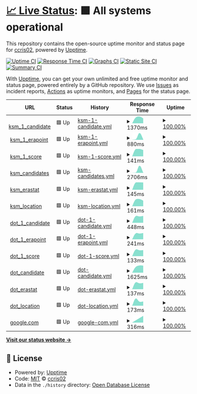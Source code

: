 # [📈 Live Status](https://ccris02.github.io/uptime): <!--live status--> **🟩 All systems operational**

This repository contains the open-source uptime monitor and status page for [ccris02](https://polkaDIR.com), powered by [Upptime](https://github.com/upptime/upptime).

[![Uptime CI](https://github.com/ccris02/uptime/workflows/Uptime%20CI/badge.svg)](https://github.com/ccris02/uptime/actions?query=workflow%3A%22Uptime+CI%22)
[![Response Time CI](https://github.com/ccris02/uptime/workflows/Response%20Time%20CI/badge.svg)](https://github.com/ccris02/uptime/actions?query=workflow%3A%22Response+Time+CI%22)
[![Graphs CI](https://github.com/ccris02/uptime/workflows/Graphs%20CI/badge.svg)](https://github.com/ccris02/uptime/actions?query=workflow%3A%22Graphs+CI%22)
[![Static Site CI](https://github.com/ccris02/uptime/workflows/Static%20Site%20CI/badge.svg)](https://github.com/ccris02/uptime/actions?query=workflow%3A%22Static+Site+CI%22)
[![Summary CI](https://github.com/ccris02/uptime/workflows/Summary%20CI/badge.svg)](https://github.com/ccris02/uptime/actions?query=workflow%3A%22Summary+CI%22)

With [Upptime](https://upptime.js.org), you can get your own unlimited and free uptime monitor and status page, powered entirely by a GitHub repository. We use [Issues](https://github.com/ccris02/uptime/issues) as incident reports, [Actions](https://github.com/ccris02/uptime/actions) as uptime monitors, and [Pages](https://ccris02.github.io/uptime) for the status page.

<!--start: status pages-->
<!-- This summary is generated by Upptime (https://github.com/upptime/upptime) -->
<!-- Do not edit this manually, your changes will be overwritten -->
<!-- prettier-ignore -->
| URL | Status | History | Response Time | Uptime |
| --- | ------ | ------- | ------------- | ------ |
| <img alt="" src="https://favicons.githubusercontent.com/kusama.w3f.community" height="13"> [ksm_1_candidate](https://kusama.w3f.community/candidate/Dq97kmsJXGTciU1eMXZMAp4D41Y9e7kQ4hmFBfZW7YD4CCf) | 🟩 Up | [ksm-1-candidate.yml](https://github.com/ccris02/upptime-1/commits/HEAD/history/ksm-1-candidate.yml) | <details><summary><img alt="Response time graph" src="./graphs/ksm-1-candidate/response-time-week.png" height="20"> 1370ms</summary><br><a href="https://ccris02.github.io/upptime-1/history/ksm-1-candidate"><img alt="Response time 1370" src="https://img.shields.io/endpoint?url=https%3A%2F%2Fraw.githubusercontent.com%2Fccris02%2Fupptime-1%2FHEAD%2Fapi%2Fksm-1-candidate%2Fresponse-time.json"></a><br><a href="https://ccris02.github.io/upptime-1/history/ksm-1-candidate"><img alt="24-hour response time 1370" src="https://img.shields.io/endpoint?url=https%3A%2F%2Fraw.githubusercontent.com%2Fccris02%2Fupptime-1%2FHEAD%2Fapi%2Fksm-1-candidate%2Fresponse-time-day.json"></a><br><a href="https://ccris02.github.io/upptime-1/history/ksm-1-candidate"><img alt="7-day response time 1370" src="https://img.shields.io/endpoint?url=https%3A%2F%2Fraw.githubusercontent.com%2Fccris02%2Fupptime-1%2FHEAD%2Fapi%2Fksm-1-candidate%2Fresponse-time-week.json"></a><br><a href="https://ccris02.github.io/upptime-1/history/ksm-1-candidate"><img alt="30-day response time 1370" src="https://img.shields.io/endpoint?url=https%3A%2F%2Fraw.githubusercontent.com%2Fccris02%2Fupptime-1%2FHEAD%2Fapi%2Fksm-1-candidate%2Fresponse-time-month.json"></a><br><a href="https://ccris02.github.io/upptime-1/history/ksm-1-candidate"><img alt="1-year response time 1370" src="https://img.shields.io/endpoint?url=https%3A%2F%2Fraw.githubusercontent.com%2Fccris02%2Fupptime-1%2FHEAD%2Fapi%2Fksm-1-candidate%2Fresponse-time-year.json"></a></details> | <details><summary><a href="https://ccris02.github.io/upptime-1/history/ksm-1-candidate">100.00%</a></summary><a href="https://ccris02.github.io/upptime-1/history/ksm-1-candidate"><img alt="All-time uptime 100.00%" src="https://img.shields.io/endpoint?url=https%3A%2F%2Fraw.githubusercontent.com%2Fccris02%2Fupptime-1%2FHEAD%2Fapi%2Fksm-1-candidate%2Fuptime.json"></a><br><a href="https://ccris02.github.io/upptime-1/history/ksm-1-candidate"><img alt="24-hour uptime 100.00%" src="https://img.shields.io/endpoint?url=https%3A%2F%2Fraw.githubusercontent.com%2Fccris02%2Fupptime-1%2FHEAD%2Fapi%2Fksm-1-candidate%2Fuptime-day.json"></a><br><a href="https://ccris02.github.io/upptime-1/history/ksm-1-candidate"><img alt="7-day uptime 100.00%" src="https://img.shields.io/endpoint?url=https%3A%2F%2Fraw.githubusercontent.com%2Fccris02%2Fupptime-1%2FHEAD%2Fapi%2Fksm-1-candidate%2Fuptime-week.json"></a><br><a href="https://ccris02.github.io/upptime-1/history/ksm-1-candidate"><img alt="30-day uptime 100.00%" src="https://img.shields.io/endpoint?url=https%3A%2F%2Fraw.githubusercontent.com%2Fccris02%2Fupptime-1%2FHEAD%2Fapi%2Fksm-1-candidate%2Fuptime-month.json"></a><br><a href="https://ccris02.github.io/upptime-1/history/ksm-1-candidate"><img alt="1-year uptime 100.00%" src="https://img.shields.io/endpoint?url=https%3A%2F%2Fraw.githubusercontent.com%2Fccris02%2Fupptime-1%2FHEAD%2Fapi%2Fksm-1-candidate%2Fuptime-year.json"></a></details>
| <img alt="" src="https://favicons.githubusercontent.com/kusama.w3f.community" height="13"> [ksm_1_erapoint](https://kusama.w3f.community/erapoints/Dq97kmsJXGTciU1eMXZMAp4D41Y9e7kQ4hmFBfZW7YD4CCf) | 🟩 Up | [ksm-1-erapoint.yml](https://github.com/ccris02/upptime-1/commits/HEAD/history/ksm-1-erapoint.yml) | <details><summary><img alt="Response time graph" src="./graphs/ksm-1-erapoint/response-time-week.png" height="20"> 880ms</summary><br><a href="https://ccris02.github.io/upptime-1/history/ksm-1-erapoint"><img alt="Response time 880" src="https://img.shields.io/endpoint?url=https%3A%2F%2Fraw.githubusercontent.com%2Fccris02%2Fupptime-1%2FHEAD%2Fapi%2Fksm-1-erapoint%2Fresponse-time.json"></a><br><a href="https://ccris02.github.io/upptime-1/history/ksm-1-erapoint"><img alt="24-hour response time 880" src="https://img.shields.io/endpoint?url=https%3A%2F%2Fraw.githubusercontent.com%2Fccris02%2Fupptime-1%2FHEAD%2Fapi%2Fksm-1-erapoint%2Fresponse-time-day.json"></a><br><a href="https://ccris02.github.io/upptime-1/history/ksm-1-erapoint"><img alt="7-day response time 880" src="https://img.shields.io/endpoint?url=https%3A%2F%2Fraw.githubusercontent.com%2Fccris02%2Fupptime-1%2FHEAD%2Fapi%2Fksm-1-erapoint%2Fresponse-time-week.json"></a><br><a href="https://ccris02.github.io/upptime-1/history/ksm-1-erapoint"><img alt="30-day response time 880" src="https://img.shields.io/endpoint?url=https%3A%2F%2Fraw.githubusercontent.com%2Fccris02%2Fupptime-1%2FHEAD%2Fapi%2Fksm-1-erapoint%2Fresponse-time-month.json"></a><br><a href="https://ccris02.github.io/upptime-1/history/ksm-1-erapoint"><img alt="1-year response time 880" src="https://img.shields.io/endpoint?url=https%3A%2F%2Fraw.githubusercontent.com%2Fccris02%2Fupptime-1%2FHEAD%2Fapi%2Fksm-1-erapoint%2Fresponse-time-year.json"></a></details> | <details><summary><a href="https://ccris02.github.io/upptime-1/history/ksm-1-erapoint">100.00%</a></summary><a href="https://ccris02.github.io/upptime-1/history/ksm-1-erapoint"><img alt="All-time uptime 100.00%" src="https://img.shields.io/endpoint?url=https%3A%2F%2Fraw.githubusercontent.com%2Fccris02%2Fupptime-1%2FHEAD%2Fapi%2Fksm-1-erapoint%2Fuptime.json"></a><br><a href="https://ccris02.github.io/upptime-1/history/ksm-1-erapoint"><img alt="24-hour uptime 100.00%" src="https://img.shields.io/endpoint?url=https%3A%2F%2Fraw.githubusercontent.com%2Fccris02%2Fupptime-1%2FHEAD%2Fapi%2Fksm-1-erapoint%2Fuptime-day.json"></a><br><a href="https://ccris02.github.io/upptime-1/history/ksm-1-erapoint"><img alt="7-day uptime 100.00%" src="https://img.shields.io/endpoint?url=https%3A%2F%2Fraw.githubusercontent.com%2Fccris02%2Fupptime-1%2FHEAD%2Fapi%2Fksm-1-erapoint%2Fuptime-week.json"></a><br><a href="https://ccris02.github.io/upptime-1/history/ksm-1-erapoint"><img alt="30-day uptime 100.00%" src="https://img.shields.io/endpoint?url=https%3A%2F%2Fraw.githubusercontent.com%2Fccris02%2Fupptime-1%2FHEAD%2Fapi%2Fksm-1-erapoint%2Fuptime-month.json"></a><br><a href="https://ccris02.github.io/upptime-1/history/ksm-1-erapoint"><img alt="1-year uptime 100.00%" src="https://img.shields.io/endpoint?url=https%3A%2F%2Fraw.githubusercontent.com%2Fccris02%2Fupptime-1%2FHEAD%2Fapi%2Fksm-1-erapoint%2Fuptime-year.json"></a></details>
| <img alt="" src="https://favicons.githubusercontent.com/kusama.w3f.community" height="13"> [ksm_1_score](https://kusama.w3f.community/score/Dq97kmsJXGTciU1eMXZMAp4D41Y9e7kQ4hmFBfZW7YD4CCf) | 🟩 Up | [ksm-1-score.yml](https://github.com/ccris02/upptime-1/commits/HEAD/history/ksm-1-score.yml) | <details><summary><img alt="Response time graph" src="./graphs/ksm-1-score/response-time-week.png" height="20"> 141ms</summary><br><a href="https://ccris02.github.io/upptime-1/history/ksm-1-score"><img alt="Response time 141" src="https://img.shields.io/endpoint?url=https%3A%2F%2Fraw.githubusercontent.com%2Fccris02%2Fupptime-1%2FHEAD%2Fapi%2Fksm-1-score%2Fresponse-time.json"></a><br><a href="https://ccris02.github.io/upptime-1/history/ksm-1-score"><img alt="24-hour response time 141" src="https://img.shields.io/endpoint?url=https%3A%2F%2Fraw.githubusercontent.com%2Fccris02%2Fupptime-1%2FHEAD%2Fapi%2Fksm-1-score%2Fresponse-time-day.json"></a><br><a href="https://ccris02.github.io/upptime-1/history/ksm-1-score"><img alt="7-day response time 141" src="https://img.shields.io/endpoint?url=https%3A%2F%2Fraw.githubusercontent.com%2Fccris02%2Fupptime-1%2FHEAD%2Fapi%2Fksm-1-score%2Fresponse-time-week.json"></a><br><a href="https://ccris02.github.io/upptime-1/history/ksm-1-score"><img alt="30-day response time 141" src="https://img.shields.io/endpoint?url=https%3A%2F%2Fraw.githubusercontent.com%2Fccris02%2Fupptime-1%2FHEAD%2Fapi%2Fksm-1-score%2Fresponse-time-month.json"></a><br><a href="https://ccris02.github.io/upptime-1/history/ksm-1-score"><img alt="1-year response time 141" src="https://img.shields.io/endpoint?url=https%3A%2F%2Fraw.githubusercontent.com%2Fccris02%2Fupptime-1%2FHEAD%2Fapi%2Fksm-1-score%2Fresponse-time-year.json"></a></details> | <details><summary><a href="https://ccris02.github.io/upptime-1/history/ksm-1-score">100.00%</a></summary><a href="https://ccris02.github.io/upptime-1/history/ksm-1-score"><img alt="All-time uptime 100.00%" src="https://img.shields.io/endpoint?url=https%3A%2F%2Fraw.githubusercontent.com%2Fccris02%2Fupptime-1%2FHEAD%2Fapi%2Fksm-1-score%2Fuptime.json"></a><br><a href="https://ccris02.github.io/upptime-1/history/ksm-1-score"><img alt="24-hour uptime 100.00%" src="https://img.shields.io/endpoint?url=https%3A%2F%2Fraw.githubusercontent.com%2Fccris02%2Fupptime-1%2FHEAD%2Fapi%2Fksm-1-score%2Fuptime-day.json"></a><br><a href="https://ccris02.github.io/upptime-1/history/ksm-1-score"><img alt="7-day uptime 100.00%" src="https://img.shields.io/endpoint?url=https%3A%2F%2Fraw.githubusercontent.com%2Fccris02%2Fupptime-1%2FHEAD%2Fapi%2Fksm-1-score%2Fuptime-week.json"></a><br><a href="https://ccris02.github.io/upptime-1/history/ksm-1-score"><img alt="30-day uptime 100.00%" src="https://img.shields.io/endpoint?url=https%3A%2F%2Fraw.githubusercontent.com%2Fccris02%2Fupptime-1%2FHEAD%2Fapi%2Fksm-1-score%2Fuptime-month.json"></a><br><a href="https://ccris02.github.io/upptime-1/history/ksm-1-score"><img alt="1-year uptime 100.00%" src="https://img.shields.io/endpoint?url=https%3A%2F%2Fraw.githubusercontent.com%2Fccris02%2Fupptime-1%2FHEAD%2Fapi%2Fksm-1-score%2Fuptime-year.json"></a></details>
| <img alt="" src="https://favicons.githubusercontent.com/kusama.w3f.community" height="13"> [ksm_candidates](https://kusama.w3f.community/candidates) | 🟩 Up | [ksm-candidates.yml](https://github.com/ccris02/upptime-1/commits/HEAD/history/ksm-candidates.yml) | <details><summary><img alt="Response time graph" src="./graphs/ksm-candidates/response-time-week.png" height="20"> 2706ms</summary><br><a href="https://ccris02.github.io/upptime-1/history/ksm-candidates"><img alt="Response time 2706" src="https://img.shields.io/endpoint?url=https%3A%2F%2Fraw.githubusercontent.com%2Fccris02%2Fupptime-1%2FHEAD%2Fapi%2Fksm-candidates%2Fresponse-time.json"></a><br><a href="https://ccris02.github.io/upptime-1/history/ksm-candidates"><img alt="24-hour response time 2706" src="https://img.shields.io/endpoint?url=https%3A%2F%2Fraw.githubusercontent.com%2Fccris02%2Fupptime-1%2FHEAD%2Fapi%2Fksm-candidates%2Fresponse-time-day.json"></a><br><a href="https://ccris02.github.io/upptime-1/history/ksm-candidates"><img alt="7-day response time 2706" src="https://img.shields.io/endpoint?url=https%3A%2F%2Fraw.githubusercontent.com%2Fccris02%2Fupptime-1%2FHEAD%2Fapi%2Fksm-candidates%2Fresponse-time-week.json"></a><br><a href="https://ccris02.github.io/upptime-1/history/ksm-candidates"><img alt="30-day response time 2706" src="https://img.shields.io/endpoint?url=https%3A%2F%2Fraw.githubusercontent.com%2Fccris02%2Fupptime-1%2FHEAD%2Fapi%2Fksm-candidates%2Fresponse-time-month.json"></a><br><a href="https://ccris02.github.io/upptime-1/history/ksm-candidates"><img alt="1-year response time 2706" src="https://img.shields.io/endpoint?url=https%3A%2F%2Fraw.githubusercontent.com%2Fccris02%2Fupptime-1%2FHEAD%2Fapi%2Fksm-candidates%2Fresponse-time-year.json"></a></details> | <details><summary><a href="https://ccris02.github.io/upptime-1/history/ksm-candidates">100.00%</a></summary><a href="https://ccris02.github.io/upptime-1/history/ksm-candidates"><img alt="All-time uptime 100.00%" src="https://img.shields.io/endpoint?url=https%3A%2F%2Fraw.githubusercontent.com%2Fccris02%2Fupptime-1%2FHEAD%2Fapi%2Fksm-candidates%2Fuptime.json"></a><br><a href="https://ccris02.github.io/upptime-1/history/ksm-candidates"><img alt="24-hour uptime 100.00%" src="https://img.shields.io/endpoint?url=https%3A%2F%2Fraw.githubusercontent.com%2Fccris02%2Fupptime-1%2FHEAD%2Fapi%2Fksm-candidates%2Fuptime-day.json"></a><br><a href="https://ccris02.github.io/upptime-1/history/ksm-candidates"><img alt="7-day uptime 100.00%" src="https://img.shields.io/endpoint?url=https%3A%2F%2Fraw.githubusercontent.com%2Fccris02%2Fupptime-1%2FHEAD%2Fapi%2Fksm-candidates%2Fuptime-week.json"></a><br><a href="https://ccris02.github.io/upptime-1/history/ksm-candidates"><img alt="30-day uptime 100.00%" src="https://img.shields.io/endpoint?url=https%3A%2F%2Fraw.githubusercontent.com%2Fccris02%2Fupptime-1%2FHEAD%2Fapi%2Fksm-candidates%2Fuptime-month.json"></a><br><a href="https://ccris02.github.io/upptime-1/history/ksm-candidates"><img alt="1-year uptime 100.00%" src="https://img.shields.io/endpoint?url=https%3A%2F%2Fraw.githubusercontent.com%2Fccris02%2Fupptime-1%2FHEAD%2Fapi%2Fksm-candidates%2Fuptime-year.json"></a></details>
| <img alt="" src="https://favicons.githubusercontent.com/kusama.w3f.community" height="13"> [ksm_erastat](https://kusama.w3f.community/erastats) | 🟩 Up | [ksm-erastat.yml](https://github.com/ccris02/upptime-1/commits/HEAD/history/ksm-erastat.yml) | <details><summary><img alt="Response time graph" src="./graphs/ksm-erastat/response-time-week.png" height="20"> 145ms</summary><br><a href="https://ccris02.github.io/upptime-1/history/ksm-erastat"><img alt="Response time 145" src="https://img.shields.io/endpoint?url=https%3A%2F%2Fraw.githubusercontent.com%2Fccris02%2Fupptime-1%2FHEAD%2Fapi%2Fksm-erastat%2Fresponse-time.json"></a><br><a href="https://ccris02.github.io/upptime-1/history/ksm-erastat"><img alt="24-hour response time 145" src="https://img.shields.io/endpoint?url=https%3A%2F%2Fraw.githubusercontent.com%2Fccris02%2Fupptime-1%2FHEAD%2Fapi%2Fksm-erastat%2Fresponse-time-day.json"></a><br><a href="https://ccris02.github.io/upptime-1/history/ksm-erastat"><img alt="7-day response time 145" src="https://img.shields.io/endpoint?url=https%3A%2F%2Fraw.githubusercontent.com%2Fccris02%2Fupptime-1%2FHEAD%2Fapi%2Fksm-erastat%2Fresponse-time-week.json"></a><br><a href="https://ccris02.github.io/upptime-1/history/ksm-erastat"><img alt="30-day response time 145" src="https://img.shields.io/endpoint?url=https%3A%2F%2Fraw.githubusercontent.com%2Fccris02%2Fupptime-1%2FHEAD%2Fapi%2Fksm-erastat%2Fresponse-time-month.json"></a><br><a href="https://ccris02.github.io/upptime-1/history/ksm-erastat"><img alt="1-year response time 145" src="https://img.shields.io/endpoint?url=https%3A%2F%2Fraw.githubusercontent.com%2Fccris02%2Fupptime-1%2FHEAD%2Fapi%2Fksm-erastat%2Fresponse-time-year.json"></a></details> | <details><summary><a href="https://ccris02.github.io/upptime-1/history/ksm-erastat">100.00%</a></summary><a href="https://ccris02.github.io/upptime-1/history/ksm-erastat"><img alt="All-time uptime 100.00%" src="https://img.shields.io/endpoint?url=https%3A%2F%2Fraw.githubusercontent.com%2Fccris02%2Fupptime-1%2FHEAD%2Fapi%2Fksm-erastat%2Fuptime.json"></a><br><a href="https://ccris02.github.io/upptime-1/history/ksm-erastat"><img alt="24-hour uptime 100.00%" src="https://img.shields.io/endpoint?url=https%3A%2F%2Fraw.githubusercontent.com%2Fccris02%2Fupptime-1%2FHEAD%2Fapi%2Fksm-erastat%2Fuptime-day.json"></a><br><a href="https://ccris02.github.io/upptime-1/history/ksm-erastat"><img alt="7-day uptime 100.00%" src="https://img.shields.io/endpoint?url=https%3A%2F%2Fraw.githubusercontent.com%2Fccris02%2Fupptime-1%2FHEAD%2Fapi%2Fksm-erastat%2Fuptime-week.json"></a><br><a href="https://ccris02.github.io/upptime-1/history/ksm-erastat"><img alt="30-day uptime 100.00%" src="https://img.shields.io/endpoint?url=https%3A%2F%2Fraw.githubusercontent.com%2Fccris02%2Fupptime-1%2FHEAD%2Fapi%2Fksm-erastat%2Fuptime-month.json"></a><br><a href="https://ccris02.github.io/upptime-1/history/ksm-erastat"><img alt="1-year uptime 100.00%" src="https://img.shields.io/endpoint?url=https%3A%2F%2Fraw.githubusercontent.com%2Fccris02%2Fupptime-1%2FHEAD%2Fapi%2Fksm-erastat%2Fuptime-year.json"></a></details>
| <img alt="" src="https://favicons.githubusercontent.com/kusama.w3f.community" height="13"> [ksm_location](https://kusama.w3f.community/locationstats) | 🟩 Up | [ksm-location.yml](https://github.com/ccris02/upptime-1/commits/HEAD/history/ksm-location.yml) | <details><summary><img alt="Response time graph" src="./graphs/ksm-location/response-time-week.png" height="20"> 161ms</summary><br><a href="https://ccris02.github.io/upptime-1/history/ksm-location"><img alt="Response time 161" src="https://img.shields.io/endpoint?url=https%3A%2F%2Fraw.githubusercontent.com%2Fccris02%2Fupptime-1%2FHEAD%2Fapi%2Fksm-location%2Fresponse-time.json"></a><br><a href="https://ccris02.github.io/upptime-1/history/ksm-location"><img alt="24-hour response time 161" src="https://img.shields.io/endpoint?url=https%3A%2F%2Fraw.githubusercontent.com%2Fccris02%2Fupptime-1%2FHEAD%2Fapi%2Fksm-location%2Fresponse-time-day.json"></a><br><a href="https://ccris02.github.io/upptime-1/history/ksm-location"><img alt="7-day response time 161" src="https://img.shields.io/endpoint?url=https%3A%2F%2Fraw.githubusercontent.com%2Fccris02%2Fupptime-1%2FHEAD%2Fapi%2Fksm-location%2Fresponse-time-week.json"></a><br><a href="https://ccris02.github.io/upptime-1/history/ksm-location"><img alt="30-day response time 161" src="https://img.shields.io/endpoint?url=https%3A%2F%2Fraw.githubusercontent.com%2Fccris02%2Fupptime-1%2FHEAD%2Fapi%2Fksm-location%2Fresponse-time-month.json"></a><br><a href="https://ccris02.github.io/upptime-1/history/ksm-location"><img alt="1-year response time 161" src="https://img.shields.io/endpoint?url=https%3A%2F%2Fraw.githubusercontent.com%2Fccris02%2Fupptime-1%2FHEAD%2Fapi%2Fksm-location%2Fresponse-time-year.json"></a></details> | <details><summary><a href="https://ccris02.github.io/upptime-1/history/ksm-location">100.00%</a></summary><a href="https://ccris02.github.io/upptime-1/history/ksm-location"><img alt="All-time uptime 100.00%" src="https://img.shields.io/endpoint?url=https%3A%2F%2Fraw.githubusercontent.com%2Fccris02%2Fupptime-1%2FHEAD%2Fapi%2Fksm-location%2Fuptime.json"></a><br><a href="https://ccris02.github.io/upptime-1/history/ksm-location"><img alt="24-hour uptime 100.00%" src="https://img.shields.io/endpoint?url=https%3A%2F%2Fraw.githubusercontent.com%2Fccris02%2Fupptime-1%2FHEAD%2Fapi%2Fksm-location%2Fuptime-day.json"></a><br><a href="https://ccris02.github.io/upptime-1/history/ksm-location"><img alt="7-day uptime 100.00%" src="https://img.shields.io/endpoint?url=https%3A%2F%2Fraw.githubusercontent.com%2Fccris02%2Fupptime-1%2FHEAD%2Fapi%2Fksm-location%2Fuptime-week.json"></a><br><a href="https://ccris02.github.io/upptime-1/history/ksm-location"><img alt="30-day uptime 100.00%" src="https://img.shields.io/endpoint?url=https%3A%2F%2Fraw.githubusercontent.com%2Fccris02%2Fupptime-1%2FHEAD%2Fapi%2Fksm-location%2Fuptime-month.json"></a><br><a href="https://ccris02.github.io/upptime-1/history/ksm-location"><img alt="1-year uptime 100.00%" src="https://img.shields.io/endpoint?url=https%3A%2F%2Fraw.githubusercontent.com%2Fccris02%2Fupptime-1%2FHEAD%2Fapi%2Fksm-location%2Fuptime-year.json"></a></details>
| <img alt="" src="https://favicons.githubusercontent.com/polkadot.w3f.community" height="13"> [dot_1_candidate](https://polkadot.w3f.community/candidate/149riLdwAVzXg7Cm88RcXhbuFi3zUgwrGsJSSPjC47PRxHQW) | 🟩 Up | [dot-1-candidate.yml](https://github.com/ccris02/upptime-1/commits/HEAD/history/dot-1-candidate.yml) | <details><summary><img alt="Response time graph" src="./graphs/dot-1-candidate/response-time-week.png" height="20"> 448ms</summary><br><a href="https://ccris02.github.io/upptime-1/history/dot-1-candidate"><img alt="Response time 448" src="https://img.shields.io/endpoint?url=https%3A%2F%2Fraw.githubusercontent.com%2Fccris02%2Fupptime-1%2FHEAD%2Fapi%2Fdot-1-candidate%2Fresponse-time.json"></a><br><a href="https://ccris02.github.io/upptime-1/history/dot-1-candidate"><img alt="24-hour response time 448" src="https://img.shields.io/endpoint?url=https%3A%2F%2Fraw.githubusercontent.com%2Fccris02%2Fupptime-1%2FHEAD%2Fapi%2Fdot-1-candidate%2Fresponse-time-day.json"></a><br><a href="https://ccris02.github.io/upptime-1/history/dot-1-candidate"><img alt="7-day response time 448" src="https://img.shields.io/endpoint?url=https%3A%2F%2Fraw.githubusercontent.com%2Fccris02%2Fupptime-1%2FHEAD%2Fapi%2Fdot-1-candidate%2Fresponse-time-week.json"></a><br><a href="https://ccris02.github.io/upptime-1/history/dot-1-candidate"><img alt="30-day response time 448" src="https://img.shields.io/endpoint?url=https%3A%2F%2Fraw.githubusercontent.com%2Fccris02%2Fupptime-1%2FHEAD%2Fapi%2Fdot-1-candidate%2Fresponse-time-month.json"></a><br><a href="https://ccris02.github.io/upptime-1/history/dot-1-candidate"><img alt="1-year response time 448" src="https://img.shields.io/endpoint?url=https%3A%2F%2Fraw.githubusercontent.com%2Fccris02%2Fupptime-1%2FHEAD%2Fapi%2Fdot-1-candidate%2Fresponse-time-year.json"></a></details> | <details><summary><a href="https://ccris02.github.io/upptime-1/history/dot-1-candidate">100.00%</a></summary><a href="https://ccris02.github.io/upptime-1/history/dot-1-candidate"><img alt="All-time uptime 100.00%" src="https://img.shields.io/endpoint?url=https%3A%2F%2Fraw.githubusercontent.com%2Fccris02%2Fupptime-1%2FHEAD%2Fapi%2Fdot-1-candidate%2Fuptime.json"></a><br><a href="https://ccris02.github.io/upptime-1/history/dot-1-candidate"><img alt="24-hour uptime 100.00%" src="https://img.shields.io/endpoint?url=https%3A%2F%2Fraw.githubusercontent.com%2Fccris02%2Fupptime-1%2FHEAD%2Fapi%2Fdot-1-candidate%2Fuptime-day.json"></a><br><a href="https://ccris02.github.io/upptime-1/history/dot-1-candidate"><img alt="7-day uptime 100.00%" src="https://img.shields.io/endpoint?url=https%3A%2F%2Fraw.githubusercontent.com%2Fccris02%2Fupptime-1%2FHEAD%2Fapi%2Fdot-1-candidate%2Fuptime-week.json"></a><br><a href="https://ccris02.github.io/upptime-1/history/dot-1-candidate"><img alt="30-day uptime 100.00%" src="https://img.shields.io/endpoint?url=https%3A%2F%2Fraw.githubusercontent.com%2Fccris02%2Fupptime-1%2FHEAD%2Fapi%2Fdot-1-candidate%2Fuptime-month.json"></a><br><a href="https://ccris02.github.io/upptime-1/history/dot-1-candidate"><img alt="1-year uptime 100.00%" src="https://img.shields.io/endpoint?url=https%3A%2F%2Fraw.githubusercontent.com%2Fccris02%2Fupptime-1%2FHEAD%2Fapi%2Fdot-1-candidate%2Fuptime-year.json"></a></details>
| <img alt="" src="https://favicons.githubusercontent.com/polkadot.w3f.community" height="13"> [dot_1_erapoint](https://polkadot.w3f.community/erapoints/149riLdwAVzXg7Cm88RcXhbuFi3zUgwrGsJSSPjC47PRxHQW) | 🟩 Up | [dot-1-erapoint.yml](https://github.com/ccris02/upptime-1/commits/HEAD/history/dot-1-erapoint.yml) | <details><summary><img alt="Response time graph" src="./graphs/dot-1-erapoint/response-time-week.png" height="20"> 241ms</summary><br><a href="https://ccris02.github.io/upptime-1/history/dot-1-erapoint"><img alt="Response time 241" src="https://img.shields.io/endpoint?url=https%3A%2F%2Fraw.githubusercontent.com%2Fccris02%2Fupptime-1%2FHEAD%2Fapi%2Fdot-1-erapoint%2Fresponse-time.json"></a><br><a href="https://ccris02.github.io/upptime-1/history/dot-1-erapoint"><img alt="24-hour response time 241" src="https://img.shields.io/endpoint?url=https%3A%2F%2Fraw.githubusercontent.com%2Fccris02%2Fupptime-1%2FHEAD%2Fapi%2Fdot-1-erapoint%2Fresponse-time-day.json"></a><br><a href="https://ccris02.github.io/upptime-1/history/dot-1-erapoint"><img alt="7-day response time 241" src="https://img.shields.io/endpoint?url=https%3A%2F%2Fraw.githubusercontent.com%2Fccris02%2Fupptime-1%2FHEAD%2Fapi%2Fdot-1-erapoint%2Fresponse-time-week.json"></a><br><a href="https://ccris02.github.io/upptime-1/history/dot-1-erapoint"><img alt="30-day response time 241" src="https://img.shields.io/endpoint?url=https%3A%2F%2Fraw.githubusercontent.com%2Fccris02%2Fupptime-1%2FHEAD%2Fapi%2Fdot-1-erapoint%2Fresponse-time-month.json"></a><br><a href="https://ccris02.github.io/upptime-1/history/dot-1-erapoint"><img alt="1-year response time 241" src="https://img.shields.io/endpoint?url=https%3A%2F%2Fraw.githubusercontent.com%2Fccris02%2Fupptime-1%2FHEAD%2Fapi%2Fdot-1-erapoint%2Fresponse-time-year.json"></a></details> | <details><summary><a href="https://ccris02.github.io/upptime-1/history/dot-1-erapoint">100.00%</a></summary><a href="https://ccris02.github.io/upptime-1/history/dot-1-erapoint"><img alt="All-time uptime 100.00%" src="https://img.shields.io/endpoint?url=https%3A%2F%2Fraw.githubusercontent.com%2Fccris02%2Fupptime-1%2FHEAD%2Fapi%2Fdot-1-erapoint%2Fuptime.json"></a><br><a href="https://ccris02.github.io/upptime-1/history/dot-1-erapoint"><img alt="24-hour uptime 100.00%" src="https://img.shields.io/endpoint?url=https%3A%2F%2Fraw.githubusercontent.com%2Fccris02%2Fupptime-1%2FHEAD%2Fapi%2Fdot-1-erapoint%2Fuptime-day.json"></a><br><a href="https://ccris02.github.io/upptime-1/history/dot-1-erapoint"><img alt="7-day uptime 100.00%" src="https://img.shields.io/endpoint?url=https%3A%2F%2Fraw.githubusercontent.com%2Fccris02%2Fupptime-1%2FHEAD%2Fapi%2Fdot-1-erapoint%2Fuptime-week.json"></a><br><a href="https://ccris02.github.io/upptime-1/history/dot-1-erapoint"><img alt="30-day uptime 100.00%" src="https://img.shields.io/endpoint?url=https%3A%2F%2Fraw.githubusercontent.com%2Fccris02%2Fupptime-1%2FHEAD%2Fapi%2Fdot-1-erapoint%2Fuptime-month.json"></a><br><a href="https://ccris02.github.io/upptime-1/history/dot-1-erapoint"><img alt="1-year uptime 100.00%" src="https://img.shields.io/endpoint?url=https%3A%2F%2Fraw.githubusercontent.com%2Fccris02%2Fupptime-1%2FHEAD%2Fapi%2Fdot-1-erapoint%2Fuptime-year.json"></a></details>
| <img alt="" src="https://favicons.githubusercontent.com/polkadot.w3f.community" height="13"> [dot_1_score](https://polkadot.w3f.community/score/149riLdwAVzXg7Cm88RcXhbuFi3zUgwrGsJSSPjC47PRxHQW) | 🟩 Up | [dot-1-score.yml](https://github.com/ccris02/upptime-1/commits/HEAD/history/dot-1-score.yml) | <details><summary><img alt="Response time graph" src="./graphs/dot-1-score/response-time-week.png" height="20"> 133ms</summary><br><a href="https://ccris02.github.io/upptime-1/history/dot-1-score"><img alt="Response time 133" src="https://img.shields.io/endpoint?url=https%3A%2F%2Fraw.githubusercontent.com%2Fccris02%2Fupptime-1%2FHEAD%2Fapi%2Fdot-1-score%2Fresponse-time.json"></a><br><a href="https://ccris02.github.io/upptime-1/history/dot-1-score"><img alt="24-hour response time 133" src="https://img.shields.io/endpoint?url=https%3A%2F%2Fraw.githubusercontent.com%2Fccris02%2Fupptime-1%2FHEAD%2Fapi%2Fdot-1-score%2Fresponse-time-day.json"></a><br><a href="https://ccris02.github.io/upptime-1/history/dot-1-score"><img alt="7-day response time 133" src="https://img.shields.io/endpoint?url=https%3A%2F%2Fraw.githubusercontent.com%2Fccris02%2Fupptime-1%2FHEAD%2Fapi%2Fdot-1-score%2Fresponse-time-week.json"></a><br><a href="https://ccris02.github.io/upptime-1/history/dot-1-score"><img alt="30-day response time 133" src="https://img.shields.io/endpoint?url=https%3A%2F%2Fraw.githubusercontent.com%2Fccris02%2Fupptime-1%2FHEAD%2Fapi%2Fdot-1-score%2Fresponse-time-month.json"></a><br><a href="https://ccris02.github.io/upptime-1/history/dot-1-score"><img alt="1-year response time 133" src="https://img.shields.io/endpoint?url=https%3A%2F%2Fraw.githubusercontent.com%2Fccris02%2Fupptime-1%2FHEAD%2Fapi%2Fdot-1-score%2Fresponse-time-year.json"></a></details> | <details><summary><a href="https://ccris02.github.io/upptime-1/history/dot-1-score">100.00%</a></summary><a href="https://ccris02.github.io/upptime-1/history/dot-1-score"><img alt="All-time uptime 100.00%" src="https://img.shields.io/endpoint?url=https%3A%2F%2Fraw.githubusercontent.com%2Fccris02%2Fupptime-1%2FHEAD%2Fapi%2Fdot-1-score%2Fuptime.json"></a><br><a href="https://ccris02.github.io/upptime-1/history/dot-1-score"><img alt="24-hour uptime 100.00%" src="https://img.shields.io/endpoint?url=https%3A%2F%2Fraw.githubusercontent.com%2Fccris02%2Fupptime-1%2FHEAD%2Fapi%2Fdot-1-score%2Fuptime-day.json"></a><br><a href="https://ccris02.github.io/upptime-1/history/dot-1-score"><img alt="7-day uptime 100.00%" src="https://img.shields.io/endpoint?url=https%3A%2F%2Fraw.githubusercontent.com%2Fccris02%2Fupptime-1%2FHEAD%2Fapi%2Fdot-1-score%2Fuptime-week.json"></a><br><a href="https://ccris02.github.io/upptime-1/history/dot-1-score"><img alt="30-day uptime 100.00%" src="https://img.shields.io/endpoint?url=https%3A%2F%2Fraw.githubusercontent.com%2Fccris02%2Fupptime-1%2FHEAD%2Fapi%2Fdot-1-score%2Fuptime-month.json"></a><br><a href="https://ccris02.github.io/upptime-1/history/dot-1-score"><img alt="1-year uptime 100.00%" src="https://img.shields.io/endpoint?url=https%3A%2F%2Fraw.githubusercontent.com%2Fccris02%2Fupptime-1%2FHEAD%2Fapi%2Fdot-1-score%2Fuptime-year.json"></a></details>
| <img alt="" src="https://favicons.githubusercontent.com/polkadot.w3f.community" height="13"> [dot_candidate](https://polkadot.w3f.community/candidates) | 🟩 Up | [dot-candidate.yml](https://github.com/ccris02/upptime-1/commits/HEAD/history/dot-candidate.yml) | <details><summary><img alt="Response time graph" src="./graphs/dot-candidate/response-time-week.png" height="20"> 1625ms</summary><br><a href="https://ccris02.github.io/upptime-1/history/dot-candidate"><img alt="Response time 1625" src="https://img.shields.io/endpoint?url=https%3A%2F%2Fraw.githubusercontent.com%2Fccris02%2Fupptime-1%2FHEAD%2Fapi%2Fdot-candidate%2Fresponse-time.json"></a><br><a href="https://ccris02.github.io/upptime-1/history/dot-candidate"><img alt="24-hour response time 1625" src="https://img.shields.io/endpoint?url=https%3A%2F%2Fraw.githubusercontent.com%2Fccris02%2Fupptime-1%2FHEAD%2Fapi%2Fdot-candidate%2Fresponse-time-day.json"></a><br><a href="https://ccris02.github.io/upptime-1/history/dot-candidate"><img alt="7-day response time 1625" src="https://img.shields.io/endpoint?url=https%3A%2F%2Fraw.githubusercontent.com%2Fccris02%2Fupptime-1%2FHEAD%2Fapi%2Fdot-candidate%2Fresponse-time-week.json"></a><br><a href="https://ccris02.github.io/upptime-1/history/dot-candidate"><img alt="30-day response time 1625" src="https://img.shields.io/endpoint?url=https%3A%2F%2Fraw.githubusercontent.com%2Fccris02%2Fupptime-1%2FHEAD%2Fapi%2Fdot-candidate%2Fresponse-time-month.json"></a><br><a href="https://ccris02.github.io/upptime-1/history/dot-candidate"><img alt="1-year response time 1625" src="https://img.shields.io/endpoint?url=https%3A%2F%2Fraw.githubusercontent.com%2Fccris02%2Fupptime-1%2FHEAD%2Fapi%2Fdot-candidate%2Fresponse-time-year.json"></a></details> | <details><summary><a href="https://ccris02.github.io/upptime-1/history/dot-candidate">100.00%</a></summary><a href="https://ccris02.github.io/upptime-1/history/dot-candidate"><img alt="All-time uptime 100.00%" src="https://img.shields.io/endpoint?url=https%3A%2F%2Fraw.githubusercontent.com%2Fccris02%2Fupptime-1%2FHEAD%2Fapi%2Fdot-candidate%2Fuptime.json"></a><br><a href="https://ccris02.github.io/upptime-1/history/dot-candidate"><img alt="24-hour uptime 100.00%" src="https://img.shields.io/endpoint?url=https%3A%2F%2Fraw.githubusercontent.com%2Fccris02%2Fupptime-1%2FHEAD%2Fapi%2Fdot-candidate%2Fuptime-day.json"></a><br><a href="https://ccris02.github.io/upptime-1/history/dot-candidate"><img alt="7-day uptime 100.00%" src="https://img.shields.io/endpoint?url=https%3A%2F%2Fraw.githubusercontent.com%2Fccris02%2Fupptime-1%2FHEAD%2Fapi%2Fdot-candidate%2Fuptime-week.json"></a><br><a href="https://ccris02.github.io/upptime-1/history/dot-candidate"><img alt="30-day uptime 100.00%" src="https://img.shields.io/endpoint?url=https%3A%2F%2Fraw.githubusercontent.com%2Fccris02%2Fupptime-1%2FHEAD%2Fapi%2Fdot-candidate%2Fuptime-month.json"></a><br><a href="https://ccris02.github.io/upptime-1/history/dot-candidate"><img alt="1-year uptime 100.00%" src="https://img.shields.io/endpoint?url=https%3A%2F%2Fraw.githubusercontent.com%2Fccris02%2Fupptime-1%2FHEAD%2Fapi%2Fdot-candidate%2Fuptime-year.json"></a></details>
| <img alt="" src="https://favicons.githubusercontent.com/polkadot.w3f.community" height="13"> [dot_erastat](https://polkadot.w3f.community/erastats) | 🟩 Up | [dot-erastat.yml](https://github.com/ccris02/upptime-1/commits/HEAD/history/dot-erastat.yml) | <details><summary><img alt="Response time graph" src="./graphs/dot-erastat/response-time-week.png" height="20"> 137ms</summary><br><a href="https://ccris02.github.io/upptime-1/history/dot-erastat"><img alt="Response time 137" src="https://img.shields.io/endpoint?url=https%3A%2F%2Fraw.githubusercontent.com%2Fccris02%2Fupptime-1%2FHEAD%2Fapi%2Fdot-erastat%2Fresponse-time.json"></a><br><a href="https://ccris02.github.io/upptime-1/history/dot-erastat"><img alt="24-hour response time 137" src="https://img.shields.io/endpoint?url=https%3A%2F%2Fraw.githubusercontent.com%2Fccris02%2Fupptime-1%2FHEAD%2Fapi%2Fdot-erastat%2Fresponse-time-day.json"></a><br><a href="https://ccris02.github.io/upptime-1/history/dot-erastat"><img alt="7-day response time 137" src="https://img.shields.io/endpoint?url=https%3A%2F%2Fraw.githubusercontent.com%2Fccris02%2Fupptime-1%2FHEAD%2Fapi%2Fdot-erastat%2Fresponse-time-week.json"></a><br><a href="https://ccris02.github.io/upptime-1/history/dot-erastat"><img alt="30-day response time 137" src="https://img.shields.io/endpoint?url=https%3A%2F%2Fraw.githubusercontent.com%2Fccris02%2Fupptime-1%2FHEAD%2Fapi%2Fdot-erastat%2Fresponse-time-month.json"></a><br><a href="https://ccris02.github.io/upptime-1/history/dot-erastat"><img alt="1-year response time 137" src="https://img.shields.io/endpoint?url=https%3A%2F%2Fraw.githubusercontent.com%2Fccris02%2Fupptime-1%2FHEAD%2Fapi%2Fdot-erastat%2Fresponse-time-year.json"></a></details> | <details><summary><a href="https://ccris02.github.io/upptime-1/history/dot-erastat">100.00%</a></summary><a href="https://ccris02.github.io/upptime-1/history/dot-erastat"><img alt="All-time uptime 100.00%" src="https://img.shields.io/endpoint?url=https%3A%2F%2Fraw.githubusercontent.com%2Fccris02%2Fupptime-1%2FHEAD%2Fapi%2Fdot-erastat%2Fuptime.json"></a><br><a href="https://ccris02.github.io/upptime-1/history/dot-erastat"><img alt="24-hour uptime 100.00%" src="https://img.shields.io/endpoint?url=https%3A%2F%2Fraw.githubusercontent.com%2Fccris02%2Fupptime-1%2FHEAD%2Fapi%2Fdot-erastat%2Fuptime-day.json"></a><br><a href="https://ccris02.github.io/upptime-1/history/dot-erastat"><img alt="7-day uptime 100.00%" src="https://img.shields.io/endpoint?url=https%3A%2F%2Fraw.githubusercontent.com%2Fccris02%2Fupptime-1%2FHEAD%2Fapi%2Fdot-erastat%2Fuptime-week.json"></a><br><a href="https://ccris02.github.io/upptime-1/history/dot-erastat"><img alt="30-day uptime 100.00%" src="https://img.shields.io/endpoint?url=https%3A%2F%2Fraw.githubusercontent.com%2Fccris02%2Fupptime-1%2FHEAD%2Fapi%2Fdot-erastat%2Fuptime-month.json"></a><br><a href="https://ccris02.github.io/upptime-1/history/dot-erastat"><img alt="1-year uptime 100.00%" src="https://img.shields.io/endpoint?url=https%3A%2F%2Fraw.githubusercontent.com%2Fccris02%2Fupptime-1%2FHEAD%2Fapi%2Fdot-erastat%2Fuptime-year.json"></a></details>
| <img alt="" src="https://favicons.githubusercontent.com/polkadot.w3f.community" height="13"> [dot_location](https://polkadot.w3f.community/locationstats) | 🟩 Up | [dot-location.yml](https://github.com/ccris02/upptime-1/commits/HEAD/history/dot-location.yml) | <details><summary><img alt="Response time graph" src="./graphs/dot-location/response-time-week.png" height="20"> 173ms</summary><br><a href="https://ccris02.github.io/upptime-1/history/dot-location"><img alt="Response time 173" src="https://img.shields.io/endpoint?url=https%3A%2F%2Fraw.githubusercontent.com%2Fccris02%2Fupptime-1%2FHEAD%2Fapi%2Fdot-location%2Fresponse-time.json"></a><br><a href="https://ccris02.github.io/upptime-1/history/dot-location"><img alt="24-hour response time 173" src="https://img.shields.io/endpoint?url=https%3A%2F%2Fraw.githubusercontent.com%2Fccris02%2Fupptime-1%2FHEAD%2Fapi%2Fdot-location%2Fresponse-time-day.json"></a><br><a href="https://ccris02.github.io/upptime-1/history/dot-location"><img alt="7-day response time 173" src="https://img.shields.io/endpoint?url=https%3A%2F%2Fraw.githubusercontent.com%2Fccris02%2Fupptime-1%2FHEAD%2Fapi%2Fdot-location%2Fresponse-time-week.json"></a><br><a href="https://ccris02.github.io/upptime-1/history/dot-location"><img alt="30-day response time 173" src="https://img.shields.io/endpoint?url=https%3A%2F%2Fraw.githubusercontent.com%2Fccris02%2Fupptime-1%2FHEAD%2Fapi%2Fdot-location%2Fresponse-time-month.json"></a><br><a href="https://ccris02.github.io/upptime-1/history/dot-location"><img alt="1-year response time 173" src="https://img.shields.io/endpoint?url=https%3A%2F%2Fraw.githubusercontent.com%2Fccris02%2Fupptime-1%2FHEAD%2Fapi%2Fdot-location%2Fresponse-time-year.json"></a></details> | <details><summary><a href="https://ccris02.github.io/upptime-1/history/dot-location">100.00%</a></summary><a href="https://ccris02.github.io/upptime-1/history/dot-location"><img alt="All-time uptime 100.00%" src="https://img.shields.io/endpoint?url=https%3A%2F%2Fraw.githubusercontent.com%2Fccris02%2Fupptime-1%2FHEAD%2Fapi%2Fdot-location%2Fuptime.json"></a><br><a href="https://ccris02.github.io/upptime-1/history/dot-location"><img alt="24-hour uptime 100.00%" src="https://img.shields.io/endpoint?url=https%3A%2F%2Fraw.githubusercontent.com%2Fccris02%2Fupptime-1%2FHEAD%2Fapi%2Fdot-location%2Fuptime-day.json"></a><br><a href="https://ccris02.github.io/upptime-1/history/dot-location"><img alt="7-day uptime 100.00%" src="https://img.shields.io/endpoint?url=https%3A%2F%2Fraw.githubusercontent.com%2Fccris02%2Fupptime-1%2FHEAD%2Fapi%2Fdot-location%2Fuptime-week.json"></a><br><a href="https://ccris02.github.io/upptime-1/history/dot-location"><img alt="30-day uptime 100.00%" src="https://img.shields.io/endpoint?url=https%3A%2F%2Fraw.githubusercontent.com%2Fccris02%2Fupptime-1%2FHEAD%2Fapi%2Fdot-location%2Fuptime-month.json"></a><br><a href="https://ccris02.github.io/upptime-1/history/dot-location"><img alt="1-year uptime 100.00%" src="https://img.shields.io/endpoint?url=https%3A%2F%2Fraw.githubusercontent.com%2Fccris02%2Fupptime-1%2FHEAD%2Fapi%2Fdot-location%2Fuptime-year.json"></a></details>
| <img alt="" src="https://favicons.githubusercontent.com/google.com" height="13"> [google.com](https://google.com) | 🟩 Up | [google-com.yml](https://github.com/ccris02/upptime-1/commits/HEAD/history/google-com.yml) | <details><summary><img alt="Response time graph" src="./graphs/google-com/response-time-week.png" height="20"> 316ms</summary><br><a href="https://ccris02.github.io/upptime-1/history/google-com"><img alt="Response time 316" src="https://img.shields.io/endpoint?url=https%3A%2F%2Fraw.githubusercontent.com%2Fccris02%2Fupptime-1%2FHEAD%2Fapi%2Fgoogle-com%2Fresponse-time.json"></a><br><a href="https://ccris02.github.io/upptime-1/history/google-com"><img alt="24-hour response time 316" src="https://img.shields.io/endpoint?url=https%3A%2F%2Fraw.githubusercontent.com%2Fccris02%2Fupptime-1%2FHEAD%2Fapi%2Fgoogle-com%2Fresponse-time-day.json"></a><br><a href="https://ccris02.github.io/upptime-1/history/google-com"><img alt="7-day response time 316" src="https://img.shields.io/endpoint?url=https%3A%2F%2Fraw.githubusercontent.com%2Fccris02%2Fupptime-1%2FHEAD%2Fapi%2Fgoogle-com%2Fresponse-time-week.json"></a><br><a href="https://ccris02.github.io/upptime-1/history/google-com"><img alt="30-day response time 316" src="https://img.shields.io/endpoint?url=https%3A%2F%2Fraw.githubusercontent.com%2Fccris02%2Fupptime-1%2FHEAD%2Fapi%2Fgoogle-com%2Fresponse-time-month.json"></a><br><a href="https://ccris02.github.io/upptime-1/history/google-com"><img alt="1-year response time 316" src="https://img.shields.io/endpoint?url=https%3A%2F%2Fraw.githubusercontent.com%2Fccris02%2Fupptime-1%2FHEAD%2Fapi%2Fgoogle-com%2Fresponse-time-year.json"></a></details> | <details><summary><a href="https://ccris02.github.io/upptime-1/history/google-com">100.00%</a></summary><a href="https://ccris02.github.io/upptime-1/history/google-com"><img alt="All-time uptime 100.00%" src="https://img.shields.io/endpoint?url=https%3A%2F%2Fraw.githubusercontent.com%2Fccris02%2Fupptime-1%2FHEAD%2Fapi%2Fgoogle-com%2Fuptime.json"></a><br><a href="https://ccris02.github.io/upptime-1/history/google-com"><img alt="24-hour uptime 100.00%" src="https://img.shields.io/endpoint?url=https%3A%2F%2Fraw.githubusercontent.com%2Fccris02%2Fupptime-1%2FHEAD%2Fapi%2Fgoogle-com%2Fuptime-day.json"></a><br><a href="https://ccris02.github.io/upptime-1/history/google-com"><img alt="7-day uptime 100.00%" src="https://img.shields.io/endpoint?url=https%3A%2F%2Fraw.githubusercontent.com%2Fccris02%2Fupptime-1%2FHEAD%2Fapi%2Fgoogle-com%2Fuptime-week.json"></a><br><a href="https://ccris02.github.io/upptime-1/history/google-com"><img alt="30-day uptime 100.00%" src="https://img.shields.io/endpoint?url=https%3A%2F%2Fraw.githubusercontent.com%2Fccris02%2Fupptime-1%2FHEAD%2Fapi%2Fgoogle-com%2Fuptime-month.json"></a><br><a href="https://ccris02.github.io/upptime-1/history/google-com"><img alt="1-year uptime 100.00%" src="https://img.shields.io/endpoint?url=https%3A%2F%2Fraw.githubusercontent.com%2Fccris02%2Fupptime-1%2FHEAD%2Fapi%2Fgoogle-com%2Fuptime-year.json"></a></details>

<!--end: status pages-->

[**Visit our status website →**](https://ccris02.github.io/uptime)

## 📄 License

- Powered by: [Upptime](https://github.com/upptime/upptime)
- Code: [MIT](./LICENSE) © [ccris02](https://polkaDIR.com)
- Data in the `./history` directory: [Open Database License](https://opendatacommons.org/licenses/odbl/1-0/)
